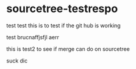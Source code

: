 # sourcetree-testrespo

test test this is to test if the git hub is working

test brucnaffjsfjl aerr

this is test2 to see if merge can do on sourcetree

suck dic